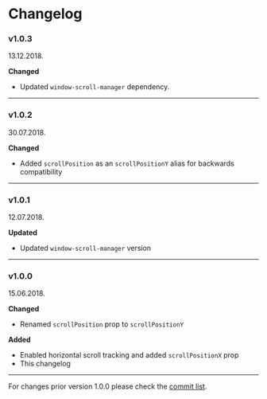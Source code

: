 # Changelog

### v1.0.3

13.12.2018.

**Changed**

* Updated `window-scroll-manager` dependency.

-----

### v1.0.2

30.07.2018.

**Changed**

* Added `scrollPosition` as an `scrollPositionY` alias for backwards compatibility

-----

### v1.0.1

12.07.2018.

**Updated**

* Updated `window-scroll-manager` version

-----

### v1.0.0

15.06.2018.

**Changed**

* Renamed `scrollPosition` prop to `scrollPositionY`

**Added**

* Enabled horizontal scroll tracking and added `scrollPositionX` prop
* This changelog

-----

For changes prior version 1.0.0 please check the [commit list](https://github.com/Stanko/react-window-decorators/commits/master).
